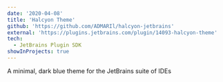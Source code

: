```yaml
---
date: '2020-04-08'
title: 'Halcyon Theme'
github: 'https://github.com/ADMARIl/halcyon-jetbrains'
external: 'https://plugins.jetbrains.com/plugin/14093-halcyon-theme'
tech:
  - JetBrains Plugin SDK
showInProjects: true
---
```


A minimal, dark blue theme for the JetBrains suite of IDEs
